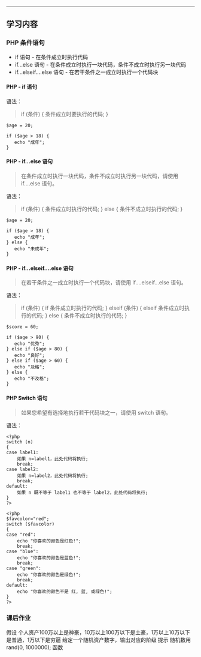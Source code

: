 ****
## 学习内容

### PHP 条件语句



* if 语句 - 在条件成立时执行代码
* if...else 语句 - 在条件成立时执行一块代码，条件不成立时执行另一块代码
* if...elseif....else 语句 - 在若干条件之一成立时执行一个代码块

#### PHP - if 语句

语法：

> if (条件)
  {
      条件成立时要执行的代码;
  }
  
 ```
$age = 20;

if ($age > 18) {
    echo "成年";
}

```


#### PHP - if...else 语句

> 在条件成立时执行一块代码，条件不成立时执行另一块代码，请使用 if....else 语句。
  
语法：

> if (条件)
  {
  条件成立时执行的代码;
  }
  else
  {
  条件不成立时执行的代码;
  }
  
 ```
$age = 20;

if ($age > 18) {
    echo "成年";
} else {
    echo "未成年";
}

```

#### PHP - if...elseif....else 语句

> 在若干条件之一成立时执行一个代码块，请使用 if....elseif...else 语句。
  
语法：

> if (条件)
  {
      if 条件成立时执行的代码;
  }
  elseif (条件)
  {
      elseif 条件成立时执行的代码;
  }
  else
  {
      条件不成立时执行的代码;
  }
  
 ```
$score = 60;

if ($age > 90) {
    echo "优秀";
} else if ($age > 80) {
    echo "良好";
} else if ($age > 60) {
    echo "及格";
} else {
    echo "不及格";
}

```

#### PHP Switch 语句

> 如果您希望有选择地执行若干代码块之一，请使用 switch 语句。
  
语法：

``` 
<?php
switch (n)
{
case label1:
    如果 n=label1，此处代码将执行;
    break;
case label2:
    如果 n=label2，此处代码将执行;
    break;
default:
    如果 n 既不等于 label1 也不等于 label2，此处代码将执行;
}
?>

```
``` 
<?php
$favcolor="red";
switch ($favcolor)
{
case "red":
    echo "你喜欢的颜色是红色!";
    break;
case "blue":
    echo "你喜欢的颜色是蓝色!";
    break;
case "green":
    echo "你喜欢的颜色是绿色!";
    break;
default:
    echo "你喜欢的颜色不是 红, 蓝, 或绿色!";
}
?>
```

### 课后作业

假设 个人资产100万以上是神豪，10万以上100万以下是土豪，1万以上10万以下是普通，1万以下是穷逼
给定一个随机资产数字，输出对应的阶级
提示 随机数用 rand(0, 1000000); 函数




